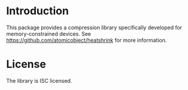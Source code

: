 # Introduction

This package provides a compression library specifically developed for
memory-constrained devices.  See https://github.com/atomicobject/heatshrink for
more information.

# License

The library is ISC licensed.
